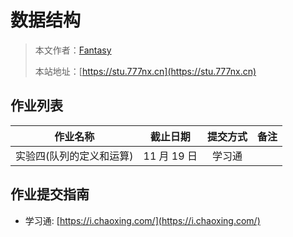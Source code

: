 # 数据结构

> 本文作者：[Fantasy](https://www.777nx.cn/personal/about/)
>
> 本站地址：[https://stu.777nx.cn](https://stu.777nx.cn)

## 作业列表

|         作业名称         |  截止日期   | 提交方式 | 备注 |
| :----------------------: | :---------: | :------: | :--: |
| 实验四(队列的定义和运算) | 11 月 19 日 |  学习通  |      |

## 作业提交指南

- 学习通: [https://i.chaoxing.com/](https://i.chaoxing.com/)
